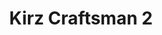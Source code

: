 ---
title: 'Kirz Craftsman 2'
description: ''
credit: 'Place Holder'
style: 'Craftsman'
project: ''
type: 'photo'
pathToImage: '/gallery/kirz-craftsman-2.jpg'
alt: ''
width: '2160'
height: ''
...